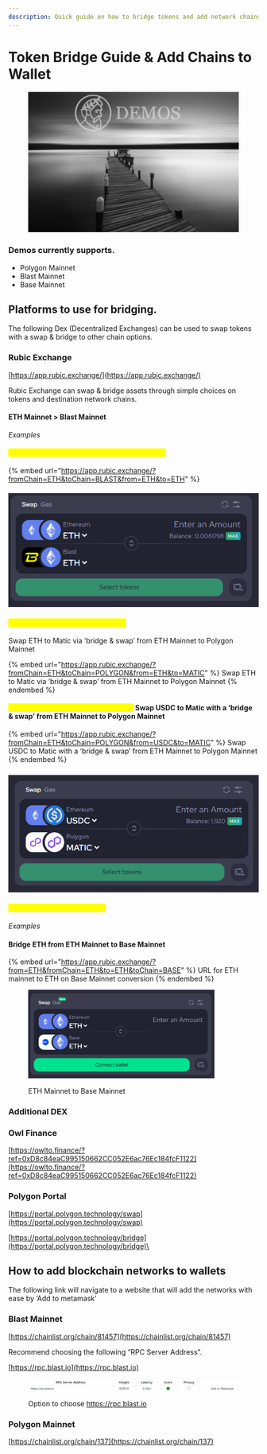 ```yaml
---
description: Quick guide on how to bridge tokens and add network chains
---
```


# Token Bridge Guide & Add Chains to Wallet

<figure><img src="../.gitbook/assets/Bridge.png" alt=""><figcaption></figcaption></figure>

### Demos currently supports.

* Polygon Mainnet
* Blast Mainnet
* Base Mainnet



## **Platforms to use for bridging.**

The following Dex (Decentralized Exchanges) can be used to swap tokens with a swap & bridge to other chain options.

### Rubic Exchange

[https://app.rubic.exchange/](https://app.rubic.exchange/)

Rubic Exchange can swap & bridge assets through simple choices on tokens and destination network chains.

#### **ETH Mainnet > Blast Mainnet**

_Examples_

#### <mark style="color:yellow;">**Bridge ETH from ETH Mainnet to Blast Mainnet**</mark>

{% embed url="https://app.rubic.exchange/?fromChain=ETH&toChain=BLAST&from=ETH&to=ETH" %}

#### ![](<../.gitbook/assets/image (1) (1) (1).png>)

#### <mark style="color:yellow;">**ETH > Matic token \[Swap & Bridge]**</mark>

Swap ETH to Matic via ‘bridge & swap’ from ETH Mainnet to Polygon Mainnet

{% embed url="https://app.rubic.exchange/?fromChain=ETH&toChain=POLYGON&from=ETH&to=MATIC" %}
Swap ETH to Matic via ‘bridge & swap’ from ETH Mainnet to Polygon Mainnet
{% endembed %}

#### <mark style="color:yellow;">**USDC > Matic Token \[Swap & Bridge]**</mark> Swap USDC to Matic with a ‘bridge & swap’ from ETH Mainnet to Polygon Mainnet

{% embed url="https://app.rubic.exchange/?fromChain=ETH&toChain=POLYGON&from=USDC&to=MATIC" %}
Swap USDC to Matic with a ‘bridge & swap’ from ETH Mainnet to Polygon Mainnet
{% endembed %}

### ![](<../.gitbook/assets/image (2) (1) (1).png>)

#### <mark style="color:yellow;">**ETH Mainnet > Base Mainnet**</mark>

_Examples_

#### **Bridge ETH from ETH Mainnet to Base Mainnet**

{% embed url="https://app.rubic.exchange/?from=ETH&fromChain=ETH&to=ETH&toChain=BASE" %}
URL for ETH mainnet to ETH on Base Mainnet conversion
{% endembed %}

<div align="left"><figure><img src="../.gitbook/assets/image (4) (1).png" alt="" width="375"><figcaption><p>ETH Mainnet to Base Mainnet</p></figcaption></figure></div>

### Additional DEX

### **Owl Finance**

[https://owlto.finance/?ref=0xD8c84eaC995150662CC052E6ac76Ec184fcF1122](https://owlto.finance/?ref=0xD8c84eaC995150662CC052E6ac76Ec184fcF1122)

### **Polygon Portal**

[https://portal.polygon.technology/swap](https://portal.polygon.technology/swap)

[https://portal.polygon.technology/bridge](https://portal.polygon.technology/bridge)\


## How to add blockchain networks to wallets

The following link will navigate to a website that will add the networks with ease by ‘Add to metamask'

### Blast Mainnet

[https://chainlist.org/chain/81457](https://chainlist.org/chain/81457)

Recommend choosing the following “RPC Server Address”.

[https://rpc.blast.io](https://rpc.blast.io)

<figure><img src="../.gitbook/assets/image (2) (1).png" alt=""><figcaption><p>Option to choose <a href="https://rpc.blast.io">https://rpc.blast.io</a></p></figcaption></figure>

### Polygon Mainnet

[https://chainlist.org/chain/137](https://chainlist.org/chain/137)
